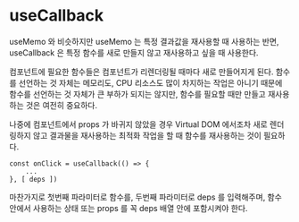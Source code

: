# useCallback

useMemo 와 비슷하지만 useMemo 는 특정 결과값을 재사용할 때 사용하는 반면, useCallback 은 특정 함수를 새로 만들지 않고 재사용하고 싶을 때 사용한다.

컴포넌트에 필요한 함수들은 컴포넌트가 리렌더링될 때마다 새로 만들어지게 된다. 함수를 선언하는 것 자체는 메모리도, CPU 리소스도 많이 차지하는 작업은 아니기 때문에 함수를 선언하는 것 자체가 큰 부하가 되지는 않지만, 함수를 필요할 때만 만들고 재사용하는 것은 여전히 중요하다.

나중에 컴포넌트에서 props 가 바귀지 않았을 경우 Virtual DOM 에서조차 새로 렌더링하지 않고 결과물을 재사용하는 최적화 작업을 할 때 함수를 재사용하는 것이 필요하다.

```
const onClick = useCallback(() => {
    ...
}, [ deps ])
```

마찬가지로 첫번째 파라미터로 함수를, 두번째 파라미터로 deps 를 입력해주며, 함수 안에서 사용하는 상태 또는 props 를 꼭 deps 배열 안에 포함시켜야 한다.

